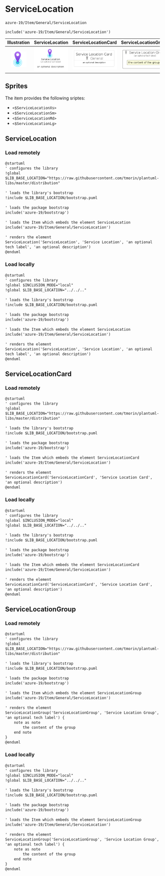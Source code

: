 # ServiceLocation


```text
azure-19/Item/General/ServiceLocation
```

```text
include('azure-19/Item/General/ServiceLocation')
```



| Illustration | ServiceLocation | ServiceLocationCard | ServiceLocationGroup |
| :---: | :---: | :---: | :---: |
| ![illustration for Illustration](../../../azure-19/Item/General/ServiceLocation.png) | ![illustration for ServiceLocation](../../../azure-19/Item/General/ServiceLocation.Local.png) | ![illustration for ServiceLocationCard](../../../azure-19/Item/General/ServiceLocationCard.Local.png) | ![illustration for ServiceLocationGroup](../../../azure-19/Item/General/ServiceLocationGroup.Local.png) |



## Sprites
The item provides the following sriptes:

- `<$ServiceLocationXs>`
- `<$ServiceLocationSm>`
- `<$ServiceLocationMd>`
- `<$ServiceLocationLg>`





## ServiceLocation

### Load remotely
```plantuml
@startuml
' configures the library
!global $LIB_BASE_LOCATION="https://raw.githubusercontent.com/tmorin/plantuml-libs/master/distribution"

' loads the library's bootstrap
!include $LIB_BASE_LOCATION/bootstrap.puml

' loads the package bootstrap
include('azure-19/bootstrap')

' loads the Item which embeds the element ServiceLocation
include('azure-19/Item/General/ServiceLocation')

' renders the element
ServiceLocation('ServiceLocation', 'Service Location', 'an optional tech label', 'an optional description')
@enduml
```

### Load locally
```plantuml
@startuml
' configures the library
!global $INCLUSION_MODE="local"
!global $LIB_BASE_LOCATION="../../.."

' loads the library's bootstrap
!include $LIB_BASE_LOCATION/bootstrap.puml

' loads the package bootstrap
include('azure-19/bootstrap')

' loads the Item which embeds the element ServiceLocation
include('azure-19/Item/General/ServiceLocation')

' renders the element
ServiceLocation('ServiceLocation', 'Service Location', 'an optional tech label', 'an optional description')
@enduml
```

## ServiceLocationCard

### Load remotely
```plantuml
@startuml
' configures the library
!global $LIB_BASE_LOCATION="https://raw.githubusercontent.com/tmorin/plantuml-libs/master/distribution"

' loads the library's bootstrap
!include $LIB_BASE_LOCATION/bootstrap.puml

' loads the package bootstrap
include('azure-19/bootstrap')

' loads the Item which embeds the element ServiceLocationCard
include('azure-19/Item/General/ServiceLocation')

' renders the element
ServiceLocationCard('ServiceLocationCard', 'Service Location Card', 'an optional description')
@enduml
```

### Load locally
```plantuml
@startuml
' configures the library
!global $INCLUSION_MODE="local"
!global $LIB_BASE_LOCATION="../../.."

' loads the library's bootstrap
!include $LIB_BASE_LOCATION/bootstrap.puml

' loads the package bootstrap
include('azure-19/bootstrap')

' loads the Item which embeds the element ServiceLocationCard
include('azure-19/Item/General/ServiceLocation')

' renders the element
ServiceLocationCard('ServiceLocationCard', 'Service Location Card', 'an optional description')
@enduml
```

## ServiceLocationGroup

### Load remotely
```plantuml
@startuml
' configures the library
!global $LIB_BASE_LOCATION="https://raw.githubusercontent.com/tmorin/plantuml-libs/master/distribution"

' loads the library's bootstrap
!include $LIB_BASE_LOCATION/bootstrap.puml

' loads the package bootstrap
include('azure-19/bootstrap')

' loads the Item which embeds the element ServiceLocationGroup
include('azure-19/Item/General/ServiceLocation')

' renders the element
ServiceLocationGroup('ServiceLocationGroup', 'Service Location Group', 'an optional tech label') {
    note as note
        the content of the group
    end note
}
@enduml
```

### Load locally
```plantuml
@startuml
' configures the library
!global $INCLUSION_MODE="local"
!global $LIB_BASE_LOCATION="../../.."

' loads the library's bootstrap
!include $LIB_BASE_LOCATION/bootstrap.puml

' loads the package bootstrap
include('azure-19/bootstrap')

' loads the Item which embeds the element ServiceLocationGroup
include('azure-19/Item/General/ServiceLocation')

' renders the element
ServiceLocationGroup('ServiceLocationGroup', 'Service Location Group', 'an optional tech label') {
    note as note
        the content of the group
    end note
}
@enduml
```

